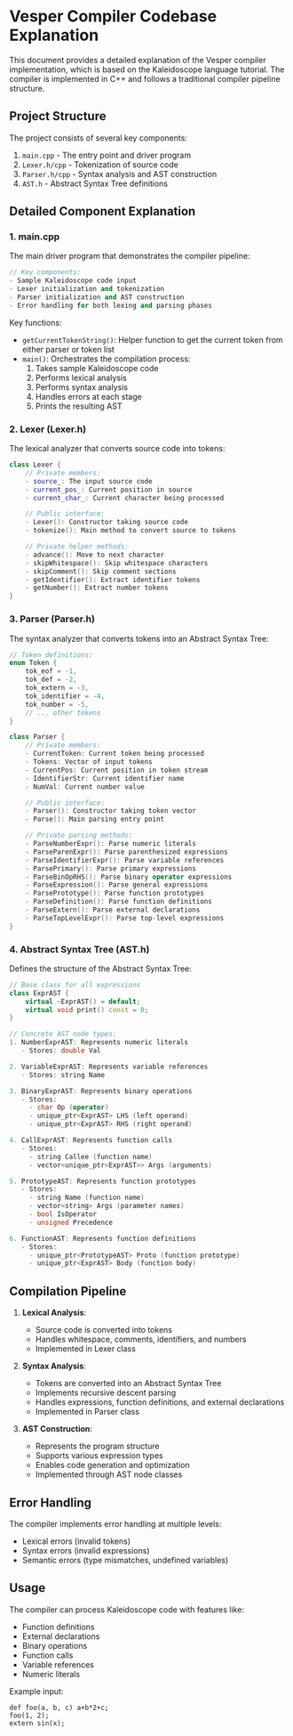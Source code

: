 # Vesper Compiler Codebase Explanation

This document provides a detailed explanation of the Vesper compiler implementation, which is based on the Kaleidoscope language tutorial. The compiler is implemented in C++ and follows a traditional compiler pipeline structure.

## Project Structure

The project consists of several key components:

1. `main.cpp` - The entry point and driver program
2. `Lexer.h/cpp` - Tokenization of source code
3. `Parser.h/cpp` - Syntax analysis and AST construction
4. `AST.h` - Abstract Syntax Tree definitions

## Detailed Component Explanation

### 1. main.cpp

The main driver program that demonstrates the compiler pipeline:

```cpp
// Key components:
- Sample Kaleidoscope code input
- Lexer initialization and tokenization
- Parser initialization and AST construction
- Error handling for both lexing and parsing phases
```

Key functions:

- `getCurrentTokenString()`: Helper function to get the current token from either parser or token list
- `main()`: Orchestrates the compilation process:
  1. Takes sample Kaleidoscope code
  2. Performs lexical analysis
  3. Performs syntax analysis
  4. Handles errors at each stage
  5. Prints the resulting AST

### 2. Lexer (Lexer.h)

The lexical analyzer that converts source code into tokens:

```cpp
class Lexer {
    // Private members:
    - source_: The input source code
    - current_pos_: Current position in source
    - current_char_: Current character being processed

    // Public interface:
    - Lexer(): Constructor taking source code
    - tokenize(): Main method to convert source to tokens

    // Private helper methods:
    - advance(): Move to next character
    - skipWhitespace(): Skip whitespace characters
    - skipComment(): Skip comment sections
    - getIdentifier(): Extract identifier tokens
    - getNumber(): Extract number tokens
}
```

### 3. Parser (Parser.h)

The syntax analyzer that converts tokens into an Abstract Syntax Tree:

```cpp
// Token definitions:
enum Token {
    tok_eof = -1,
    tok_def = -2,
    tok_extern = -3,
    tok_identifier = -4,
    tok_number = -5,
    // ... other tokens
}

class Parser {
    // Private members:
    - CurrentToken: Current token being processed
    - Tokens: Vector of input tokens
    - CurrentPos: Current position in token stream
    - IdentifierStr: Current identifier name
    - NumVal: Current number value

    // Public interface:
    - Parser(): Constructor taking token vector
    - Parse(): Main parsing entry point

    // Private parsing methods:
    - ParseNumberExpr(): Parse numeric literals
    - ParseParenExpr(): Parse parenthesized expressions
    - ParseIdentifierExpr(): Parse variable references
    - ParsePrimary(): Parse primary expressions
    - ParseBinOpRHS(): Parse binary operator expressions
    - ParseExpression(): Parse general expressions
    - ParsePrototype(): Parse function prototypes
    - ParseDefinition(): Parse function definitions
    - ParseExtern(): Parse external declarations
    - ParseTopLevelExpr(): Parse top-level expressions
}
```

### 4. Abstract Syntax Tree (AST.h)

Defines the structure of the Abstract Syntax Tree:

```cpp
// Base class for all expressions
class ExprAST {
    virtual ~ExprAST() = default;
    virtual void print() const = 0;
}

// Concrete AST node types:
1. NumberExprAST: Represents numeric literals
   - Stores: double Val

2. VariableExprAST: Represents variable references
   - Stores: string Name

3. BinaryExprAST: Represents binary operations
   - Stores:
     - char Op (operator)
     - unique_ptr<ExprAST> LHS (left operand)
     - unique_ptr<ExprAST> RHS (right operand)

4. CallExprAST: Represents function calls
   - Stores:
     - string Callee (function name)
     - vector<unique_ptr<ExprAST>> Args (arguments)

5. PrototypeAST: Represents function prototypes
   - Stores:
     - string Name (function name)
     - vector<string> Args (parameter names)
     - bool IsOperator
     - unsigned Precedence

6. FunctionAST: Represents function definitions
   - Stores:
     - unique_ptr<PrototypeAST> Proto (function prototype)
     - unique_ptr<ExprAST> Body (function body)
```

## Compilation Pipeline

1. **Lexical Analysis**:

   - Source code is converted into tokens
   - Handles whitespace, comments, identifiers, and numbers
   - Implemented in Lexer class

2. **Syntax Analysis**:

   - Tokens are converted into an Abstract Syntax Tree
   - Implements recursive descent parsing
   - Handles expressions, function definitions, and external declarations
   - Implemented in Parser class

3. **AST Construction**:
   - Represents the program structure
   - Supports various expression types
   - Enables code generation and optimization
   - Implemented through AST node classes

## Error Handling

The compiler implements error handling at multiple levels:

- Lexical errors (invalid tokens)
- Syntax errors (invalid expressions)
- Semantic errors (type mismatches, undefined variables)

## Usage

The compiler can process Kaleidoscope code with features like:

- Function definitions
- External declarations
- Binary operations
- Function calls
- Variable references
- Numeric literals

Example input:

```kaleidoscope
def foo(a, b, c) a+b*2+c;
foo(1, 2);
extern sin(x);
```
